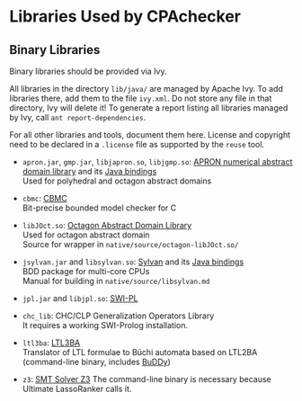 Libraries Used by CPAchecker
============================

Binary Libraries
----------------

Binary libraries should be provided via Ivy.

All libraries in the directory `lib/java/` are managed by Apache Ivy.
To add libraries there, add them to the file `ivy.xml`.
Do not store any file in that directory, Ivy will delete it!
To generate a report listing all libraries managed by Ivy,
call `ant report-dependencies`.

For all other libraries and tools, document them here.
License and copyright need to be declared in a `.license` file
as supported by the `reuse` tool.

- `apron.jar`, `gmp.jar`, `libjapron.so`, `libjgmp.so`:
  [APRON numerical abstract domain library](http://apron.cri.ensmp.fr/library/)
  and its [Java bindings](https://github.com/tobiatesan/japron)  
  Used for polyhedral and octagon abstract domains

- `cbmc`: [CBMC](http://www.cprover.org/cbmc/)  
  Bit-precise bounded model checker for C

- `libJOct.so`: [Octagon Abstract Domain Library](http://www.di.ens.fr/~mine/oct/)  
  Used for octagon abstract domain  
  Source for wrapper in `native/source/octagon-libJOct.so/`

- `jsylvan.jar` and `libsylvan.so`:
  [Sylvan](http://fmt.ewi.utwente.nl/tools/sylvan/)
  and its [Java bindings](https://github.com/trolando/jsylvan)  
  BDD package for multi-core CPUs  
  Manual for building in `native/source/libsylvan.md`

- `jpl.jar` and `libjpl.so`: [SWI-PL](http://www.swi-prolog.org/)

- `chc_lib`: CHC/CLP Generalization Operators Library  
  It requires a working SWI-Prolog installation.

- `ltl3ba`: [LTL3BA](https://sourceforge.net/projects/ltl3ba/)  
  Translator of LTL formulae to Büchi automata based on LTL2BA
  (command-line binary, includes [BuDDy](https://sourceforge.net/projects/buddy/))

- `z3`: [SMT Solver Z3](https://github.com/Z3Prover/z3)
  The command-line binary is necessary because Ultimate LassoRanker calls it.
